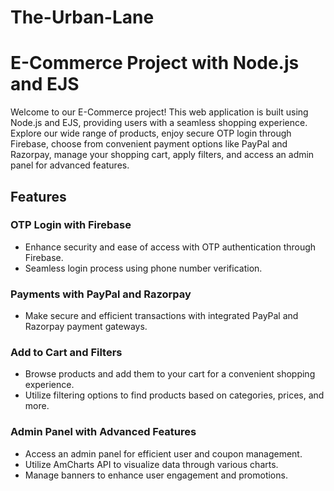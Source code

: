 # The-Urban-Lane

# E-Commerce Project with Node.js and EJS

Welcome to our E-Commerce project! This web application is built using Node.js and EJS, providing users with a seamless shopping experience. Explore our wide range of products, enjoy secure OTP login through Firebase, choose from convenient payment options like PayPal and Razorpay, manage your shopping cart, apply filters, and access an admin panel for advanced features.

## Features

### OTP Login with Firebase
- Enhance security and ease of access with OTP authentication through Firebase.
- Seamless login process using phone number verification.

### Payments with PayPal and Razorpay
- Make secure and efficient transactions with integrated PayPal and Razorpay payment gateways.

### Add to Cart and Filters
- Browse products and add them to your cart for a convenient shopping experience.
- Utilize filtering options to find products based on categories, prices, and more.

### Admin Panel with Advanced Features
- Access an admin panel for efficient user and coupon management.
- Utilize AmCharts API to visualize data through various charts.
- Manage banners to enhance user engagement and promotions.




